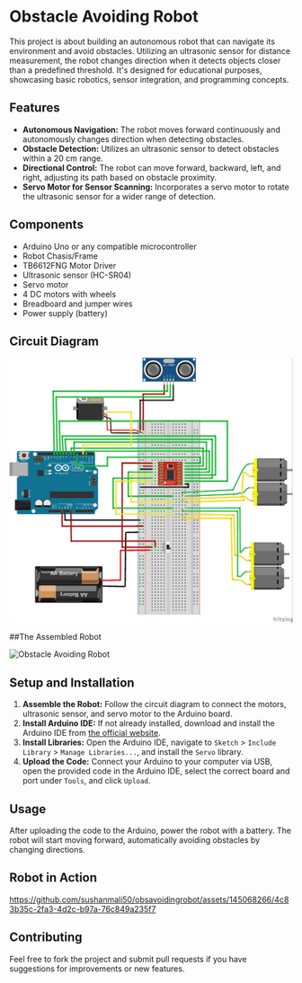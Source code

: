 # Obstacle Avoiding Robot

This project is about building an autonomous robot that can navigate its environment and avoid obstacles. Utilizing an ultrasonic sensor for distance measurement, the robot changes direction when it detects objects closer than a predefined threshold. It's designed for educational purposes, showcasing basic robotics, sensor integration, and programming concepts.

## Features

- **Autonomous Navigation:** The robot moves forward continuously and autonomously changes direction when detecting obstacles.
- **Obstacle Detection:** Utilizes an ultrasonic sensor to detect obstacles within a 20 cm range.
- **Directional Control:** The robot can move forward, backward, left, and right, adjusting its path based on obstacle proximity.
- **Servo Motor for Sensor Scanning:** Incorporates a servo motor to rotate the ultrasonic sensor for a wider range of detection.

## Components

- Arduino Uno or any compatible microcontroller
- Robot Chasis/Frame
- TB6612FNG Motor Driver
- Ultrasonic sensor (HC-SR04)
- Servo motor
- 4 DC motors with wheels
- Breadboard and jumper wires
- Power supply (battery)

## Circuit Diagram

![Obstacle Avoiding Robot](assets/Circuitdiagram.jpg "Circuit Diagram")

##The Assembled Robot

![Obstacle Avoiding Robot](assets/picture.jpg "picture")

## Setup and Installation

1. **Assemble the Robot:** Follow the circuit diagram to connect the motors, ultrasonic sensor, and servo motor to the Arduino board.
2. **Install Arduino IDE:** If not already installed, download and install the Arduino IDE from [the official website](https://www.arduino.cc/en/software).
3. **Install Libraries:** Open the Arduino IDE, navigate to `Sketch` > `Include Library` > `Manage Libraries...`, and install the `Servo` library.
4. **Upload the Code:** Connect your Arduino to your computer via USB, open the provided code in the Arduino IDE, select the correct board and port under `Tools`, and click `Upload`.

## Usage

After uploading the code to the Arduino, power the robot with a battery. The robot will start moving forward, automatically avoiding obstacles by changing directions.

## Robot in Action
https://github.com/sushanmali50/obsavoidingrobot/assets/145068266/4c83b35c-2fa3-4d2c-b97a-76c849a235f7


## Contributing
Feel free to fork the project and submit pull requests if you have suggestions for improvements or new features.

